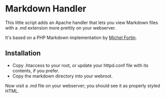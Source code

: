 Markdown Handler
================

This little script adds an Apache handler that lets you view Markdown
files with a .md extension more prettily on your webserver.

It's based on a PHP Markdown implementation by [Michel
Fortin](http://www.michelf.com/).


Installation
------------

* Copy .htaccess to your root, or update your httpd.conf file with its
  contents, if you prefer.
* Copy the markdown directory into your webroot.

Now visit a .md file on your webserver; you should see it as properly
styled HTML.
